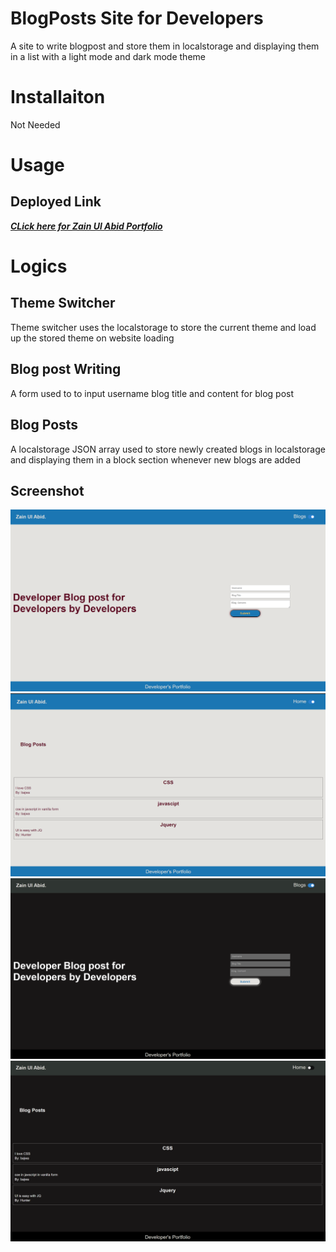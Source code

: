 # BlogPosts Site for Developers
A site to write blogpost and store them in localstorage and displaying them in a list with a light mode and dark mode theme
# Installaiton
Not Needed

# Usage

## Deployed Link
<em><a href="https://zainabid333.github.io/zain-ul-abid-portfolio/"><strong>CLick here for Zain Ul Abid Portfolio</strong></a></em>

# Logics

## Theme Switcher
Theme switcher uses the localstorage to store the current theme and load up the stored theme on website loading 
## Blog post Writing
A form used to to input username blog title and content for blog post 
## Blog Posts
A localstorage JSON array used to store newly created blogs in localstorage and displaying them in a block section whenever new blogs are added

## Screenshot
![Light Mode Home Page](./assets/images/light-mode-home.png)
![Light Mode Blog Page](./assets/images/light-mode-blog.png)
![Dark Mode Home Page](./assets/images/dark-mode-home.png)
![Dark Mode Blog Page](./assets/images/dark-mode-blog.png)



